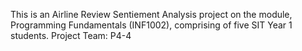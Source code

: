 This is an Airline Review Sentiement Analysis project on the module, Programming Fundamentals (INF1002), comprising of five SIT Year 1 students. 
Project Team: P4-4
